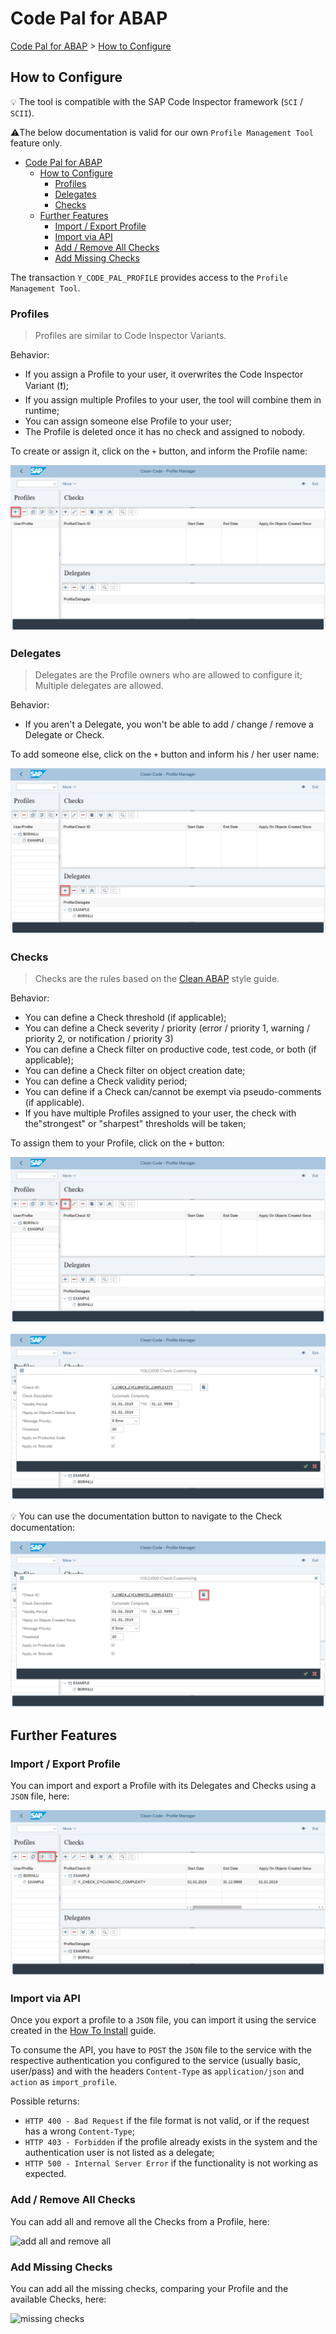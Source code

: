 # Code Pal for ABAP

[Code Pal for ABAP](../README.md) > [How to Configure](how-to-configure.md)

## How to Configure

💡 The tool is compatible with the SAP Code Inspector framework (`SCI` / `SCII`).

⚠️The below documentation is valid for our own `Profile Management Tool` feature only.

- [Code Pal for ABAP](#code-pal-for-abap)
  - [How to Configure](#how-to-configure)
    - [Profiles](#1-profiles)
    - [Delegates](#2-delegates)
    - [Checks](#3-checks)
  - [Further Features](#further-features)
    - [Import / Export Profile](#import--export-profile)
    - [Import via API](#import-via-api)
    - [Add / Remove All Checks](#add--remove-all-checks)
    - [Add Missing Checks](#add-missing-checks)
  
The transaction `Y_CODE_PAL_PROFILE` provides access to the `Profile Management Tool`.

### Profiles

> Profiles are similar to Code Inspector Variants.

Behavior:

- If you assign a Profile to your user, it overwrites the Code Inspector Variant (❗);
- If you assign multiple Profiles to your user, the tool will combine them in runtime;
- You can assign someone else Profile to your user;
- The Profile is deleted once it has no check and assigned to nobody.

To create or assign it, click on the `+` button, and inform the Profile name:

![create a profile](imgs/create-profile.png)

### Delegates

> Delegates are the Profile owners who are allowed to configure it;
> Multiple delegates are allowed.

Behavior:

- If you aren't a Delegate, you won't be able to add / change / remove a Delegate or Check.

To add someone else, click on the `+` button and inform his / her user name:

![assign delegate](imgs/assign-delegate.png)

### Checks

> Checks are the rules based on the [Clean ABAP](https://github.com/SAP/styleguides/blob/master/clean-abap/CleanABAP.md) style guide.

Behavior:

- You can define a Check threshold (if applicable);  
- You can define a Check severity / priority (error / priority 1, warning / priority 2, or notification / priority 3)
- You can define a Check filter on productive code, test code, or both (if applicable);
- You can define a Check filter on object creation date;
- You can define a Check validity period;
- You can define if a Check can/cannot be exempt via pseudo-comments (if applicable). 
- If you have multiple Profiles assigned to your user, the check with the"strongest" or "sharpest" thresholds will be taken;

To assign them to your Profile, click on the `+` button:

![assign check](imgs/assign-check.png)

![customize check](imgs/customize-check.png)

💡 You can use the documentation button to navigate to the Check documentation:

![check documentation](imgs/check-documentation.png)

## Further Features

### Import / Export Profile

You can import and export a Profile with its Delegates and Checks using a `JSON` file, here:

![import and export feature](imgs/import-export-feature.png)

### Import via API

Once you export a profile to a `JSON` file, you can import it using the service created in the [How To Install](how-to-install.md) guide.

To consume the API, you have to `POST` the `JSON` file to the service with the respective authentication you configured to the service (usually basic, user/pass) and with the headers `Content-Type` as `application/json` and `action` as `import_profile`.

Possible returns:

- `HTTP 400 - Bad Request` if the file format is not valid, or if the request has a wrong `Content-Type`;
- `HTTP 403 - Forbidden` if the profile already exists in the system and the authentication user is not listed as a delegate;
- `HTTP 500 - Internal Server Error` if the functionality is not working as expected.

### Add / Remove All Checks

You can add all and remove all the Checks from a Profile, here:

![add all and remove all](imgs/)

### Add Missing Checks

You can add all the missing checks, comparing your Profile and the available Checks, here:

![missing checks](imgs/)
